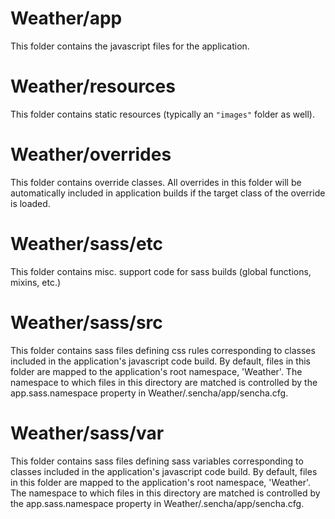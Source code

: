 # Weather/app

This folder contains the javascript files for the application.

# Weather/resources

This folder contains static resources (typically an `"images"` folder as well).

# Weather/overrides

This folder contains override classes. All overrides in this folder will be 
automatically included in application builds if the target class of the override
is loaded.

# Weather/sass/etc

This folder contains misc. support code for sass builds (global functions, 
mixins, etc.)

# Weather/sass/src

This folder contains sass files defining css rules corresponding to classes
included in the application's javascript code build.  By default, files in this 
folder are mapped to the application's root namespace, 'Weather'. The
namespace to which files in this directory are matched is controlled by the
app.sass.namespace property in Weather/.sencha/app/sencha.cfg. 

# Weather/sass/var

This folder contains sass files defining sass variables corresponding to classes
included in the application's javascript code build.  By default, files in this 
folder are mapped to the application's root namespace, 'Weather'. The
namespace to which files in this directory are matched is controlled by the
app.sass.namespace property in Weather/.sencha/app/sencha.cfg. 
